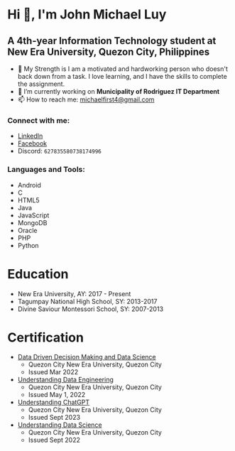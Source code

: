 # Hi 👋, I'm John Michael Luy
## A 4th-year Information Technology student at New Era University, Quezon City, Philippines

- 💬 My Strength is I am a motivated and hardworking person who doesn't back down from a task. I love learning, and I have the skills to complete the assignment.
- 🔭 I’m currently working on **Municipality of Rodriguez IT Department**
- 📫 How to reach me: michaelfirst4@gmail.com

### Connect with me:
- [LinkedIn](https://www.linkedin.com/in/john-michael-luy)
- [Facebook](https://www.facebook.com/michaeljohn)
- Discord: `627835580738174996`

### Languages and Tools:
- Android
- C
- HTML5
- Java
- JavaScript
- MongoDB
- Oracle
- PHP
- Python

# Education
- New Era University, AY: 2017 - Present
- Tagumpay National High School, SY: 2013-2017
- Divine Saviour Montessori School, SY: 2007-2013

# Certification
- [Data Driven Decision Making and Data Science](https://drive.google.com/file/d/1XbjfkKuuEr7YM7YWVG291--qs_TMQL4H/view?usp=sharing)
    - Quezon City New Era University, Quezon City
    - Issued Mar 2022
- [Understanding Data Engineering](https://drive.google.com/file/d/1XbjfkKuuEr7YM7YWVG291--qs_TMQL4H/view?usp=sharing)
    - Quezon City New Era University, Quezon City
    - Issued May 1, 2022
- [Understanding ChatGPT](https://drive.google.com/file/d/1XbjfkKuuEr7YM7YWVG291--qs_TMQL4H/view?usp=sharing)
    - Quezon City New Era University, Quezon City
    - Issued Sept 2023
- [Understanding Data Science](https://drive.google.com/file/d/1XbjfkKuuEr7YM7YWVG291--qs_TMQL4H/view?usp=sharing)
    - Quezon City New Era University, Quezon City
    - Issued Sept 2022
